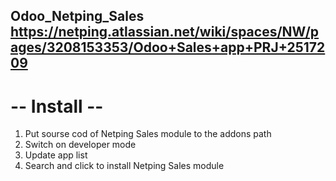 Odoo_Netping_Sales
https://netping.atlassian.net/wiki/spaces/NW/pages/3208153353/Odoo+Sales+app+PRJ+2517209
------------------------

# -- Install --
1) Put sourse cod of Netping Sales module to the addons path
2) Switch on developer mode
3) Update app list
4) Search and click to install Netping Sales module





